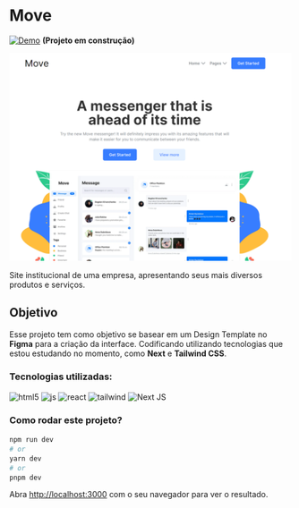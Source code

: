 # Move

[![Demo](https://img.shields.io/website?label=Demo&style=for-the-badge&url=https://sujeitoprogramador.com/)](https://sujeitoprogramador.com)
<strong>(Projeto em construção)</strong>

![Preview](./public/move-home.png)

Site institucional de uma empresa, apresentando seus mais diversos produtos e serviços.

## Objetivo

Esse projeto tem como objetivo se basear em um Design Template no <strong>Figma</strong> para a criação da interface. Codificando utilizando tecnologias que estou estudando no momento, como <strong>Next</strong> e <strong>Tailwind CSS</strong>.

### Tecnologias utilizadas:

 <img align="center" alt="html5" src="https://img.shields.io/badge/HTML5-E34F26?style=for-the-badge&logo=html5&logoColor=white" />
 <img align="center" alt="js" src="https://img.shields.io/badge/JavaScript-F7DF1E?style=for-the-badge&logo=javascript&logoColor=black" />
  <img align="center" alt="react" src="https://img.shields.io/badge/React-20232A?style=for-the-badge&logo=react&logoColor=61DAFB" />
  <img align="center" alt="tailwind" src="https://img.shields.io/badge/Tailwind_CSS-38B2AC?style=for-the-badge&logo=tailwind-css&logoColor=white" />
  <img align="center" alt="Next JS" src="https://img.shields.io/badge/Next-black?style=for-the-badge&logo=next.js&logoColor=white" />

### Como rodar este projeto?

```bash
npm run dev
# or
yarn dev
# or
pnpm dev
```

Abra [http://localhost:3000](http://localhost:3000) com o seu navegador para ver o resultado.
